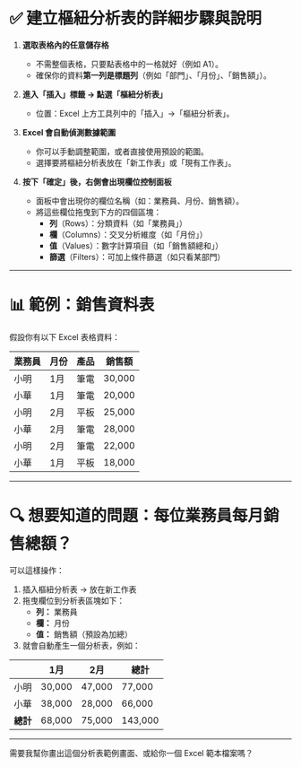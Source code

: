# ✅ 建立樞紐分析表的詳細步驟與說明

1. **選取表格內的任意儲存格**
   - 不需整個表格，只要點表格中的一格就好（例如 A1）。
   - 確保你的資料**第一列是標題列**（例如「部門」、「月份」、「銷售額」）。

2. **進入「插入」標籤 → 點選「樞紐分析表」**
   - 位置：Excel 上方工具列中的「插入」→「樞紐分析表」。

3. **Excel 會自動偵測數據範圍**
   - 你可以手動調整範圍，或者直接使用預設的範圍。
   - 選擇要將樞紐分析表放在「新工作表」或「現有工作表」。

4. **按下「確定」後，右側會出現欄位控制面板**
   - 面板中會出現你的欄位名稱（如：業務員、月份、銷售額）。
   - 將這些欄位拖曳到下方的四個區塊：
     - **列**（Rows）：分類資料（如「業務員」）
     - **欄**（Columns）：交叉分析維度（如「月份」）
     - **值**（Values）：數字計算項目（如「銷售額總和」）
     - **篩選**（Filters）：可加上條件篩選（如只看某部門）

---

# 📊 範例：銷售資料表

假設你有以下 Excel 表格資料：

| 業務員 | 月份 | 產品   | 銷售額 |
|--------|------|--------|--------|
| 小明   | 1月  | 筆電   | 30,000 |
| 小華   | 1月  | 筆電   | 20,000 |
| 小明   | 2月  | 平板   | 25,000 |
| 小華   | 2月  | 筆電   | 28,000 |
| 小明   | 2月  | 筆電   | 22,000 |
| 小華   | 1月  | 平板   | 18,000 |

---

# 🔍 想要知道的問題：每位業務員每月銷售總額？

可以這樣操作：

1. 插入樞紐分析表 → 放在新工作表  
2. 拖曳欄位到分析表區塊如下：
   - **列：** 業務員
   - **欄：** 月份
   - **值：** 銷售額（預設為加總）
3. 就會自動產生一個分析表，例如：

|        | 1月   | 2月   | 總計   |
|--------|-------|-------|--------|
| 小明   | 30,000 | 47,000 | 77,000 |
| 小華   | 38,000 | 28,000 | 66,000 |
| **總計** | 68,000 | 75,000 | 143,000 |

---

需要我幫你畫出這個分析表範例畫面、或給你一個 Excel 範本檔案嗎？